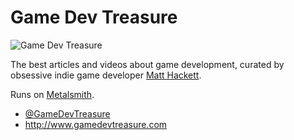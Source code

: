 # Game Dev Treasure

![Game Dev Treasure](http://i.imgur.com/o1Q5o03.png)

The best articles and videos about game development, curated by obsessive indie game developer [Matt Hackett](https://twitter.com/richtaur).

Runs on [Metalsmith](http://www.metalsmith.io/).

* [@GameDevTreasure](https://twitter.com/GameDevTreasure)
* http://www.gamedevtreasure.com
